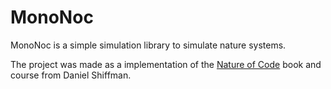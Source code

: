 # MonoNoc

MonoNoc is a simple simulation library to simulate nature systems.

The project was made as a implementation of the [Nature of Code](https://natureofcode.com/) book and course from Daniel Shiffman.